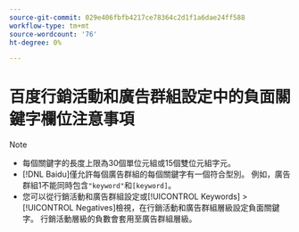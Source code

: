 ```yaml
---
source-git-commit: 029e406fbfb4217ce78364c2d1f1a6dae24ff588
workflow-type: tm+mt
source-wordcount: '76'
ht-degree: 0%

---
```

# 百度行銷活動和廣告群組設定中的負面關鍵字欄位注意事項

>[!NOTE]
>
>* 每個關鍵字的長度上限為30個單位元組或15個雙位元組字元。
>* [!DNL Baidu]僅允許每個廣告群組的每個關鍵字有一個符合型別。 例如，廣告群組1不能同時包含`"keyword"`和`[keyword]`。
>* 您可以從行銷活動和廣告群組設定或[!UICONTROL Keywords] > [!UICONTROL Negatives]檢視，在行銷活動和廣告群組層級設定負面關鍵字。 行銷活動層級的負數會套用至廣告群組層級。

